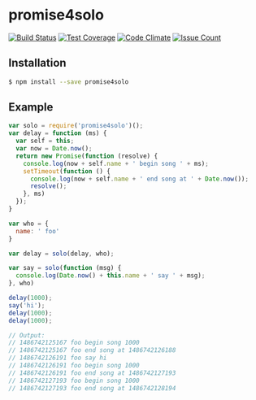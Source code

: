 # promise4solo

[![Build Status](https://travis-ci.org/josudoey/promise4solo.svg?branch=master)](https://travis-ci.org/josudoey/promise4solo)
[![Test Coverage](https://codeclimate.com/github/josudoey/promise4solo/badges/coverage.svg)](https://codeclimate.com/github/josudoey/promise4solo/coverage)
[![Code Climate](https://codeclimate.com/github/josudoey/promise4solo/badges/gpa.svg)](https://codeclimate.com/github/josudoey/promise4solo)
[![Issue Count](https://codeclimate.com/github/josudoey/promise4solo/badges/issue_count.svg)](https://codeclimate.com/github/josudoey/promise4solo)

## Installation

```bash
$ npm install --save promise4solo
```

## Example

```js
var solo = require('promise4solo')();
var delay = function (ms) {
  var self = this;
  var now = Date.now();
  return new Promise(function (resolve) {
    console.log(now + self.name + ' begin song ' + ms);
    setTimeout(function () {
      console.log(now + self.name + ' end song at ' + Date.now());
      resolve();
    }, ms)
  });
}

var who = {
  name: ' foo'
}

var delay = solo(delay, who);

var say = solo(function (msg) {
  console.log(Date.now() + this.name + ' say ' + msg);
}, who)

delay(1000);
say('hi');
delay(1000);
delay(1000);

// Output:
// 1486742125167 foo begin song 1000
// 1486742125167 foo end song at 1486742126188
// 1486742126191 foo say hi
// 1486742126191 foo begin song 1000
// 1486742126191 foo end song at 1486742127193
// 1486742127193 foo begin song 1000
// 1486742127193 foo end song at 1486742128194
```
